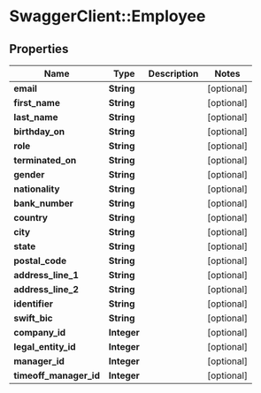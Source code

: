 # SwaggerClient::Employee

## Properties
Name | Type | Description | Notes
------------ | ------------- | ------------- | -------------
**email** | **String** |  | [optional] 
**first_name** | **String** |  | [optional] 
**last_name** | **String** |  | [optional] 
**birthday_on** | **String** |  | [optional] 
**role** | **String** |  | [optional] 
**terminated_on** | **String** |  | [optional] 
**gender** | **String** |  | [optional] 
**nationality** | **String** |  | [optional] 
**bank_number** | **String** |  | [optional] 
**country** | **String** |  | [optional] 
**city** | **String** |  | [optional] 
**state** | **String** |  | [optional] 
**postal_code** | **String** |  | [optional] 
**address_line_1** | **String** |  | [optional] 
**address_line_2** | **String** |  | [optional] 
**identifier** | **String** |  | [optional] 
**swift_bic** | **String** |  | [optional] 
**company_id** | **Integer** |  | [optional] 
**legal_entity_id** | **Integer** |  | [optional] 
**manager_id** | **Integer** |  | [optional] 
**timeoff_manager_id** | **Integer** |  | [optional] 

